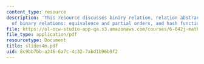 ```yaml
---
content_type: resource
description: 'This resource discusses binary relation, relation abstraction, types
  of binary relations: equivalence and partial orders, and hash functions.'
file: https://ol-ocw-studio-app-qa.s3.amazonaws.com/courses/6-042j-mathematics-for-computer-science-fall-2005/8c9bb7bba2466a7c4c327abd1b96b9f2_slides4m.pdf
file_type: application/pdf
resourcetype: Document
title: slides4m.pdf
uid: 8c9bb7bb-a246-6a7c-4c32-7abd1b96b9f2
---
```

